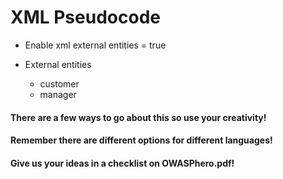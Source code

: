 # XML Pseudocode

 * Enable xml external entities = true

  * External entities
      * customer
      * manager
  
#### There are a few ways to go about this so use your creativity!  
#### Remember there are different options for different languages!
#### Give us your ideas in a checklist on OWASPhero.pdf!
